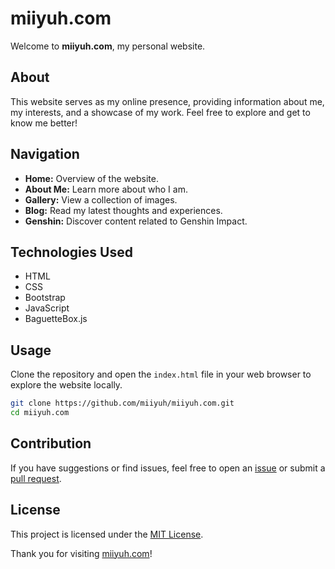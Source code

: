 # miiyuh.com

Welcome to **miiyuh.com**, my personal website.

## About

This website serves as my online presence, providing information about me, my interests, and a showcase of my work. Feel free to explore and get to know me better!

## Navigation

- **Home:** Overview of the website.
- **About Me:** Learn more about who I am.
- **Gallery:** View a collection of images.
- **Blog:** Read my latest thoughts and experiences.
- **Genshin:** Discover content related to Genshin Impact.

## Technologies Used

- HTML
- CSS
- Bootstrap
- JavaScript
- BaguetteBox.js

## Usage

Clone the repository and open the `index.html` file in your web browser to explore the website locally.

```bash
git clone https://github.com/miiyuh/miiyuh.com.git
cd miiyuh.com
```

## Contribution

If you have suggestions or find issues, feel free to open an [issue](https://github.com/yourusername/miiyuh.com/issues) or submit a [pull request](https://github.com/yourusername/miiyuh.com/pulls).

## License

This project is licensed under the [MIT License](LICENSE).

Thank you for visiting [miiyuh.com](https://miiyuh.com)!
